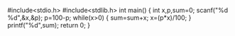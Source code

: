#include<stdio.h>
#include<stdlib.h>
int main()
{
	int x,p,sum=0;
	scanf("%d %d",&x,&p);
	p=100-p;
	while(x>0)
	{
		sum=sum+x;
		x=(p*x)/100;
	}
	printf("%d",sum);
	return 0;
}
